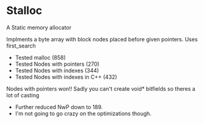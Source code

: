 # Stalloc

A Static memory allocator

Implments a byte array with block nodes placed before given pointers. Uses first_search
- Tested malloc                     (858)
- Tested Nodes with pointers        (270)
- Tested Nodes with indexes         (344)
- Tested Nodes with indexes in C++  (432)

Nodes with pointers won!! Sadly you can't create void* bitfields so theres a lot of casting
- Further reduced NwP down to 189.
- I'm not going to go crazy on the optimizations though.

